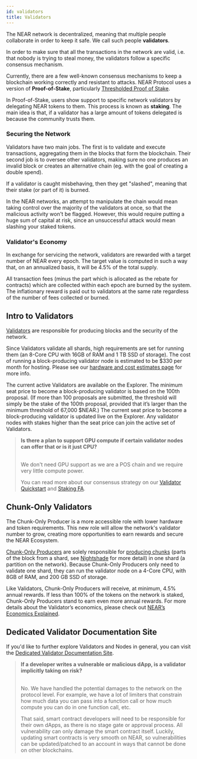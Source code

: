 ```yaml
---
id: validators
title: Validators
---
```


The NEAR network is decentralized, meaning that multiple people collaborate in order to keep it safe. We call such people **validators**.

In order to make sure that all the transactions in the network are valid, i.e. that nobody is trying to steal money, the validators follow a specific consensus
mechanism.

Currently, there are a few well-known consensus mechanisms to keep a blockchain working correctly and resistant to attacks.
NEAR Protocol uses a version of **Proof-of-Stake**, particularly [Thresholded Proof of Stake](https://near.org/blog/thresholded-proof-of-stake/).

In Proof-of-Stake, users show support to specific network validators by delegating NEAR tokens to them. This process is known as **staking**. The main idea is that, if a validator has a large amount of tokens delegated is because the community trusts them.

### Securing the Network
Validators have two main jobs. The first is to validate and execute transactions, aggregating them in the blocks that form the blockchain. Their second job is to oversee other validators, making sure no one produces an invalid block or creates an alternative chain (eg. with the goal of creating a double spend).

If a validator is caught misbehaving, then they get "slashed", meaning that their stake (or part of it) is burned.

In the NEAR networks, an attempt to manipulate the chain would mean taking control over the majority of the validators at once, so that the malicious activity won't be flagged. However, this would require putting a huge sum of capital at risk, since an unsuccessful attack would mean slashing your staked tokens.

### Validator's Economy
In exchange for servicing the network, validators are rewarded with a target number of NEAR every epoch. The target value is computed in such a way that, on an annualized basis, it will be 4.5% of the total supply.

All transaction fees (minus the part which is allocated as the rebate for contracts) which are collected within each epoch are burned by the system. The inflationary reward is paid out to validators at the same rate regardless of the number of fees collected or burned. 


## Intro to Validators

[Validators](https://near.org/papers/the-official-near-white-paper/#economics) are responsible for producing blocks and the security of the network.

Since Validators validate all shards, high requirements are set for running them (an 8-Core CPU with 16GB of RAM and 1 TB SSD of storage). The cost of running a block-producing validator node is estimated to be $330 per month for hosting. Please see our [hardware and cost estimates page](https://near-nodes.io/validator/hardware) for more info.

The current active Validators are available on the Explorer. The minimum seat price to become a block-producing validator is based on the 100th proposal. (If more than 100 proposals are submitted, the threshold will simply be the stake of the 100th proposal, provided that it’s larger than the minimum threshold of 67,000 $NEAR.) The current seat price to become a block-producing validator is updated live on the Explorer. Any validator nodes with stakes higher than the seat price can join the active set of Validators.

<blockquote class="lesson">
<strong>Is there a plan to support GPU compute if certain validator nodes can offer that or is it just CPU?</strong><br /><br />
  
We don't need GPU support as we are a POS chain and we require very little compute power.

You can read more about our consensus strategy on our <a href="https://github.com/near/wiki/blob/master/Archive/validators/about.md">Validator Quickstart</a> and <a href="https://github.com/near/wiki/blob/master/Archive/validators/faq.md">Staking FA</a>.
</blockquote>

## Chunk-Only Validators

The Chunk-Only Producer is a more accessible role with lower hardware and token requirements. This new role will allow the network's validator number to grow, creating more opportunities to earn rewards and secure the NEAR Ecosystem. 

[Chunk-Only Producers](https://near.org/papers/the-official-near-white-paper/#economics) are solely responsible for [producing chunks](https://near.org/papers/nightshade/#nightshade) (parts of the block from a shard, see [Nightshade](https://near.org/papers/nightshade/) for more detail) in one shard (a partition on the network). Because Chunk-Only Producers only need to validate one shard, they can run the validator node on a 4-Core CPU, with 8GB of RAM, and 200 GB SSD of storage.

Like Validators, Chunk-Only Producers will receive, at minimum, 4.5% annual rewards. If less than 100% of the tokens on the network is staked, Chunk-Only Producers stand to earn even more annual rewards. For more details about the Validator’s economics, please check out [NEAR’s Economics Explained](https://near.org/blog/near-protocol-economics/).

## Dedicated Validator Documentation Site 

If you'd like to further explore Validators and Nodes in general, you can visit the [Dedicated Validator Documentation Site](https://near-nodes.io/).

<blockquote class="lesson">
<strong>If a developer writes a vulnerable or malicious dApp, is a validator implicitly taking on risk?</strong><br /><br />
  
No. We have handled the potential damages to the network on the protocol level. For example, we have a lot of limiters that constrain how much data you can pass into a function call or how much compute you can do in one function call, etc.

That said, smart contract developers will need to be responsible for their own dApps, as there is no stage gate or approval process. All vulnerability can only damage the smart contract itself. Luckily, updating smart contracts is very smooth on NEAR, so vulnerabilities can be updated/patched to an account in ways that cannot be done on other blockchains.
</blockquote>